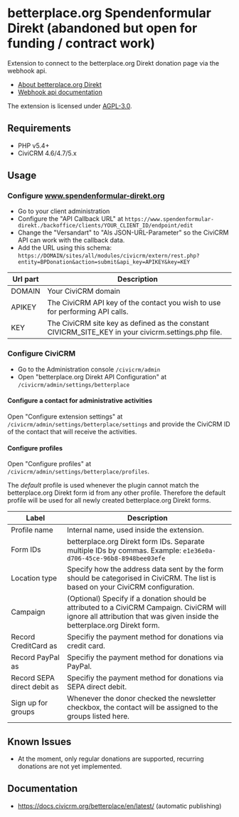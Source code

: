 # betterplace.org Spendenformular Direkt (abandoned but open for funding / contract work)

Extension to connect to the betterplace.org Direkt donation page via the webhook
api.

* [About betterplace.org Direkt](https://www.spendenformular-direkt.org/)
* [Webhook api documentation](https://betterplace.github.io/xform/webhooks)

The extension is licensed under
[AGPL-3.0](https://github.com/systopia/de.systopia.betterplace/blob/master/LICENSE.txt).

## Requirements

* PHP v5.4+
* CiviCRM 4.6/4.7/5.x

## Usage

### Configure www.spendenformular-direkt.org

- Go to your client administration
- Configure the "API Callback URL"
  at `https://www.spendenformular-direkt./backoffice/clients/YOUR_CLIENT_ID/endpoint/edit`
- Change the "Versandart" to "Als JSON-URL-Parameter" so the CiviCRM API can
  work with the callback data.
- Add the URL using this schema:
  `https://DOMAIN/sites/all/modules/civicrm/extern/rest.php?entity=BPDonation&action=submit&api_key=APIKEY&key=KEY`

| Url part| Description                                                                                         |
|---------|-----------------------------------------------------------------------------------------------------|
| DOMAIN  | Your CiviCRM domain                                                                                 |
| APIKEY  | The CiviCRM API key of the contact you wish to use for performing API calls.                        |
| KEY     | The CiviCRM site key as defined as the constant CIVICRM_SITE_KEY in your civicrm.settings.php file. |

### Configure CiviCRM

- Go to the Administration console `/civicrm/admin`
- Open "betterplace.org Direkt API Configuration" at
  `/civicrm/admin/settings/betterplace`

#### Configure a contact for administrative activities

Open "Configure extension settings" at
`/civicrm/admin/settings/betterplace/settings` and provide the CiviCRM ID of the
contact that will receive the activities.

#### Configure profiles

Open "Configure profiles" at `/civicrm/admin/settings/betterplace/profiles`.

The *default* profile is used whenever the plugin cannot match the
betterplace.org Direkt form id from any other profile. Therefore the default
profile will be used for all newly created betterplace.org Direkt forms.

| Label                       | Description                                                                                                                                                             |
|-----------------------------|-------------------------------------------------------------------------------------------------------------------------------------------------------------------------|
| Profile name                | Internal name, used inside the extension.                                                                                                                               |
| Form IDs                    | betterplace.org Direkt form IDs. Separate multiple IDs by commas. Example: `e1e36e0a-d706-45ce-96b8-8948bee03efe`                                                       |
| Location type               | Specify how the address data sent by the form should be categorised in CiviCRM. The list is based on your CiviCRM configuration.                                        |
| Campaign                    | (Optional) Specify if a donation should be attributed to a CiviCRM Campaign. CiviCRM will ignore all attribution that was given inside the betterplace.org Direkt form. |
| Record CreditCard as        | Specifiy the payment method for donations via credit card.                                                                                                              |
| Record PayPal as            | Specifiy the payment method for donations via PayPal.                                                                                                                   |
| Record SEPA direct debit as | Specifiy the payment method for donations via SEPA direct debit.                                                                                                        |
| Sign up for groups          | Whenever the donor checked the newsletter checkbox, the contact will be assigned to the groups listed here.                                                             |


## Known Issues

* At the moment, only regular donations are supported, recurring donations are
  not yet implemented.

## Documentation
- https://docs.civicrm.org/betterplace/en/latest/ (automatic publishing)